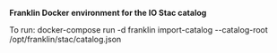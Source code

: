 ****Franklin Docker environment for the IO Stac catalog****

To run: docker-compose run -d franklin import-catalog --catalog-root /opt/franklin/stac/catalog.json